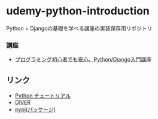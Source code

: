 # udemy-python-introduction
Python + Djangoの基礎を学べる講座の実装保存用リポジトリ

### 講座
- [プログラミング初心者でも安心、Python/Django入門講座](https://www.udemy.com/course/pythondjango-a/)

## リンク
- [Python チュートリアル](https://docs.python.org/ja/3/tutorial/)  
- [DIVER](https://diver.diveintocode.jp/dive_into_exam/lp)  
- [pypi(パッケージ)](https://pypi.org/)
